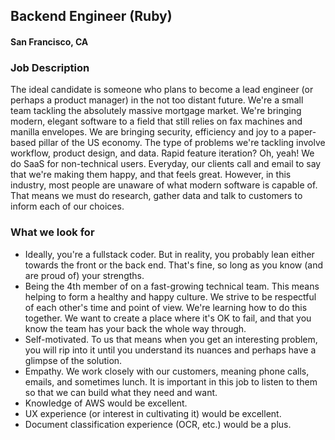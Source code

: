 ## Backend Engineer (Ruby)
#### San Francisco, CA 

### Job Description
The ideal candidate is someone who plans to become a lead engineer (or perhaps a product manager) in the not too distant future.
We're a small team tackling the absolutely massive mortgage market. We're bringing modern, elegant software to a field that still relies on fax machines and manilla envelopes. We are bringing security, efficiency and joy to a paper-based pillar of the US economy.
The type of problems we're tackling involve workflow, product design, and data. Rapid feature iteration? Oh, yeah! We do SaaS for non-technical users. Everyday, our clients call and email to say that we're making them happy, and that feels great. However, in this industry, most people are unaware of what modern software is capable of. That means we must do research, gather data and talk to customers to inform each of our choices.

### What we look for
+ Ideally, you're a fullstack coder. But in reality, you probably lean either towards the front or the back end. That's fine, so long as you know (and are proud of) your strengths.
+ Being the 4th member of on a fast-growing technical team. This means helping to form a healthy and happy culture. We strive to be respectful of each other's time and point of view. We're learning how to do this together. We want to create a place where it's OK to fail, and that you know the team has your back the whole way through.
+ Self-motivated. To us that means when you get an interesting problem, you will rip into it until you understand its nuances and perhaps have a glimpse of the solution.
+ Empathy. We work closely with our customers, meaning phone calls, emails, and sometimes lunch. It is important in this job to listen to them so that we can build what they need and want.
+ Knowledge of AWS would be excellent.
+ UX experience (or interest in cultivating it) would be excellent.
+ Document classification experience (OCR, etc.) would be a plus.


